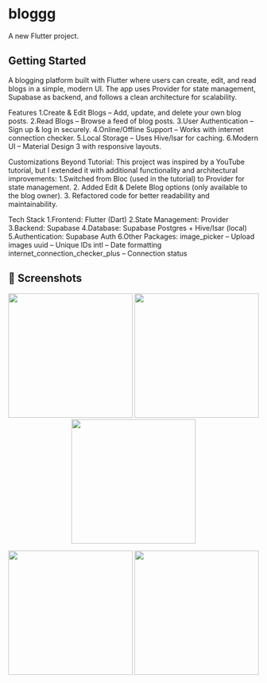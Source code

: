 # bloggg

A new Flutter project.

## Getting Started

A blogging platform built with Flutter where users can create, edit, and read blogs in a simple, modern UI.
The app uses Provider for state management, Supabase as backend, and follows a clean architecture for scalability.

Features
1.Create & Edit Blogs – Add, update, and delete your own blog posts.
2.Read Blogs – Browse a feed of blog posts.
3.User Authentication – Sign up & log in securely.
4.Online/Offline Support – Works with internet connection checker.
5.Local Storage – Uses Hive/Isar for caching.
6.Modern UI – Material Design 3 with responsive layouts.

Customizations Beyond Tutorial:
This project was inspired by a YouTube tutorial, but I extended it with additional functionality and architectural improvements:
 1.Switched from Bloc (used in the tutorial) to Provider for state management.
 2. Added Edit & Delete Blog options (only available to the blog owner).
 3. Refactored code for better readability and maintainability.

Tech Stack
 1.Frontend: Flutter (Dart)
 2.State Management: Provider
 3.Backend: Supabase
 4.Database: Supabase Postgres + Hive/Isar (local)
 5.Authentication: Supabase Auth
 6.Other Packages:
    image_picker – Upload images
    uuid – Unique IDs
    intl – Date formatting
    internet_connection_checker_plus – Connection status

## 📱 Screenshots

<p align="center">
  <img src="https://github.com/user-attachments/assets/5c645096-9d8c-4ac6-859e-2f472a2fc44e" width="250" />
  <img src="https://github.com/user-attachments/assets/88fec316-513c-4ad1-b694-4f4458d33ba9" width="250" />
  <img src="https://github.com/user-attachments/assets/cf27627e-c089-4e8a-b57d-9c151271c297" width="250" />
</p>

<p align="center">
  <img src="https://github.com/user-attachments/assets/a44163ba-42aa-4a5d-8fb2-36a9b385f090" width="250" />
  <img src="https://github.com/user-attachments/assets/e4174cf2-f461-419a-943c-39adb9594b25" width="250" />
</p>

